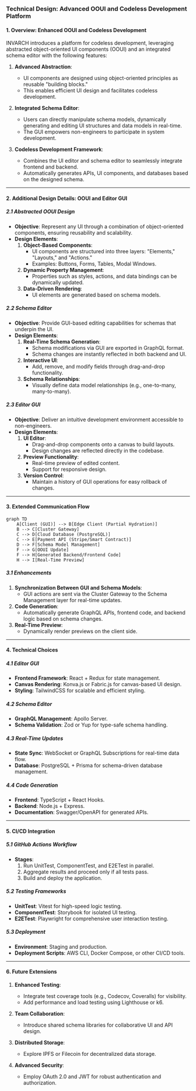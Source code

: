 ### **Technical Design: Advanced OOUI and Codeless Development Platform**

#### **1. Overview: Enhanced OOUI and Codeless Development**
INVARCH introduces a platform for codeless development, leveraging abstracted object-oriented UI components (OOUI) and an integrated schema editor with the following features:

1. **Advanced Abstraction**:
   - UI components are designed using object-oriented principles as reusable "building blocks."
   - This enables efficient UI design and facilitates codeless development.

2. **Integrated Schema Editor**:
   - Users can directly manipulate schema models, dynamically generating and editing UI structures and data models in real-time.
   - The GUI empowers non-engineers to participate in system development.

3. **Codeless Development Framework**:
   - Combines the UI editor and schema editor to seamlessly integrate frontend and backend.
   - Automatically generates APIs, UI components, and databases based on the designed schema.

---

#### **2. Additional Design Details: OOUI and Editor GUI**

##### **2.1 Abstracted OOUI Design**
- **Objective**: Represent any UI through a combination of object-oriented components, ensuring reusability and scalability.
- **Design Elements**:
  1. **Object-Based Components**:
     - UI components are structured into three layers: "Elements," "Layouts," and "Actions."
     - Examples: Buttons, Forms, Tables, Modal Windows.
  2. **Dynamic Property Management**:
     - Properties such as styles, actions, and data bindings can be dynamically updated.
  3. **Data-Driven Rendering**:
     - UI elements are generated based on schema models.

##### **2.2 Schema Editor**
- **Objective**: Provide GUI-based editing capabilities for schemas that underpin the UI.
- **Design Elements**:
  1. **Real-Time Schema Generation**:
     - Schema modifications via GUI are exported in GraphQL format.
     - Schema changes are instantly reflected in both backend and UI.
  2. **Interactive UI**:
     - Add, remove, and modify fields through drag-and-drop functionality.
  3. **Schema Relationships**:
     - Visually define data model relationships (e.g., one-to-many, many-to-many).

##### **2.3 Editor GUI**
- **Objective**: Deliver an intuitive development environment accessible to non-engineers.
- **Design Elements**:
  1. **UI Editor**:
     - Drag-and-drop components onto a canvas to build layouts.
     - Design changes are reflected directly in the codebase.
  2. **Preview Functionality**:
     - Real-time preview of edited content.
     - Support for responsive design.
  3. **Version Control**:
     - Maintain a history of GUI operations for easy rollback of changes.

---

#### **3. Extended Communication Flow**

```mermaid
graph TD
    A[Client (GUI)] --> B[Edge Client (Partial Hydration)]
    B --> C[Cluster Gateway]
    C --> D[Cloud Database (PostgreSQL)]
    C --> E[Payment API (Stripe/Smart Contract)]
    D --> F[Schema Model Management]
    F --> G[OOUI Update]
    F --> H[Generated Backend/Frontend Code]
    H --> I[Real-Time Preview]
```

##### **3.1 Enhancements**
1. **Synchronization Between GUI and Schema Models**:
   - GUI actions are sent via the Cluster Gateway to the Schema Management layer for real-time updates.
2. **Code Generation**:
   - Automatically generate GraphQL APIs, frontend code, and backend logic based on schema changes.
3. **Real-Time Preview**:
   - Dynamically render previews on the client side.

---

#### **4. Technical Choices**

##### **4.1 Editor GUI**
- **Frontend Framework**: React + Redux for state management.
- **Canvas Rendering**: Konva.js or Fabric.js for canvas-based UI design.
- **Styling**: TailwindCSS for scalable and efficient styling.

##### **4.2 Schema Editor**
- **GraphQL Management**: Apollo Server.
- **Schema Validation**: Zod or Yup for type-safe schema handling.

##### **4.3 Real-Time Updates**
- **State Sync**: WebSocket or GraphQL Subscriptions for real-time data flow.
- **Database**: PostgreSQL + Prisma for schema-driven database management.

##### **4.4 Code Generation**
- **Frontend**: TypeScript + React Hooks.
- **Backend**: Node.js + Express.
- **Documentation**: Swagger/OpenAPI for generated APIs.

---

#### **5. CI/CD Integration**

##### **5.1 GitHub Actions Workflow**
- **Stages**:
  1. Run UnitTest, ComponentTest, and E2ETest in parallel.
  2. Aggregate results and proceed only if all tests pass.
  3. Build and deploy the application.

##### **5.2 Testing Frameworks**
- **UnitTest**: Vitest for high-speed logic testing.
- **ComponentTest**: Storybook for isolated UI testing.
- **E2ETest**: Playwright for comprehensive user interaction testing.

##### **5.3 Deployment**
- **Environment**: Staging and production.
- **Deployment Scripts**: AWS CLI, Docker Compose, or other CI/CD tools.

---

#### **6. Future Extensions**
1. **Enhanced Testing**:
   - Integrate test coverage tools (e.g., Codecov, Coveralls) for visibility.
   - Add performance and load testing using Lighthouse or k6.

2. **Team Collaboration**:
   - Introduce shared schema libraries for collaborative UI and API design.

3. **Distributed Storage**:
   - Explore IPFS or Filecoin for decentralized data storage.

4. **Advanced Security**:
   - Employ OAuth 2.0 and JWT for robust authentication and authorization.
